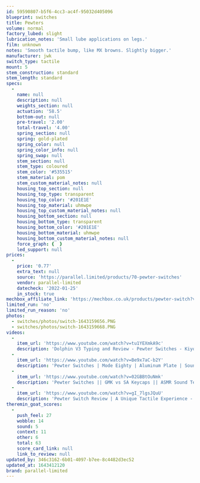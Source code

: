 ```yaml
---
id: 59590807-b5f6-4cc3-ac4f-95032d405096
blueprint: switches
title: Pewters
volume: normal
factory_lubed: slight
lubrication_notes: 'Small lube applications on legs.'
film: unknown
notes: 'Smooth tactile bump, like MX browns. Slightly bigger.'
manufacturer: jwk
switch_type: tactile
mount: 5
stem_construction: standard
stem_length: standard
specs:
  -
    name: null
    description: null
    weights_section: null
    actuation: '58.5'
    bottom-out: null
    pre-travel: '2.00'
    total-travel: '4.00'
    spring_section: null
    spring: gold-plated
    spring_color: null
    spring_color_info: null
    spring_swap: null
    stem_section: null
    stem_type: coloured
    stem_color: '#535515'
    stem_material: pom
    stem_custom_material_notes: null
    housing_top_section: null
    housing_top_type: transparent
    housing_top_color: '#201E1E'
    housing_top_material: uhmwpe
    housing_top_custom_material_notes: null
    housing_bottom_section: null
    housing_bottom_type: transparent
    housing_bottom_color: '#201E1E'
    housing_bottom_material: uhmwpe
    housing_bottom_custom_material_notes: null
    force_graph: {  }
    led_support: null
prices:
  -
    price: '0.77'
    extra_text: null
    source: 'https://parallel.limited/products/70-pewter-switches'
    vendor: parallel-limited
    datecheck: '2022-01-25'
    in_stock: true
mechbox_affiliate_link: 'https://mechbox.co.uk/products/pewter-switch?variant=39368431632546'
limited_run: 'no'
limited_run_reason: 'no'
photos:
  - switches/photos/switch-1643159656.PNG
  - switches/photos/switch-1643159668.PNG
videos:
  -
    item_url: 'https://www.youtube.com/watch?v=tu1YEXmkA9c'
    description: 'Dolphin V3 Typing and Review - Pewter Switches - Kiyoboard'
  -
    item_url: 'https://www.youtube.com/watch?v=Be9x7aC-b2Y'
    description: 'Pewter Switches | Mode Eighty | Aluminum Plate | Sound Test - Shoobs'
  -
    item_url: 'https://www.youtube.com/watch?v=02GBBtOuNmk'
    description: 'Pewter Switches || GMK vs SA Keycaps || ASMR Sound Test - filled types'
  -
    item_url: 'https://www.youtube.com/watch?v=gI_7lgsJQuU'
    description: 'Pewter Switch Review | A Unique Tactile Experience - Shoobs'
theremin_goat_scores:
  -
    push_feel: 27
    wobble: 14
    sound: 5
    context: 11
    other: 6
    total: 63
    score_card_link: null
    link_to_review: null
updated_by: 346c3162-6b01-4097-b7ee-8c4482d3ec52
updated_at: 1643412120
brand: parallel-limited
---
```

